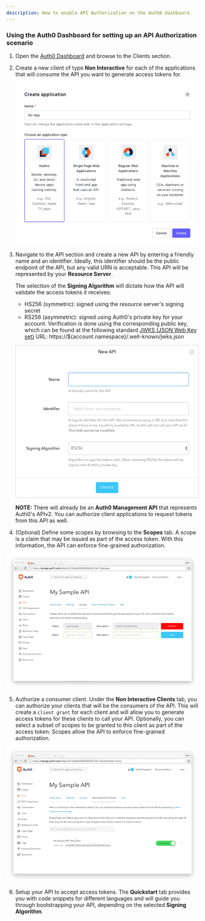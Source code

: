 ```yaml
---
description: How to enable API Authorization on the Auth0 dashboard.
---
```


### Using the Auth0 Dashboard for setting up an API Authorization scenario

1. Open the [Auth0 Dashboard](${manage_url}) and browse to the Clients section.

2. Create a new client of type **Non Interactive** for each of the applications that will consume the API you want to generate access tokens for.

    ![](/media/articles/api-auth/create-client.png)

3. Navigate to the API section and create a new API by entering a friendly name and an identifier. Ideally, this identifier should be the public endpoint of the API, but any valid URN is acceptable. This API will be represented by your **Resource Server**.

    The selection of the **Signing Algorithm** will dictate how the API will validate the access tokens it receives:
    * HS256 (symmetric): signed using the resource server's signing secret
    * RS256 (asymmetric): signed using Auth0's private key for your account. Verification is done using the corresponding public key, which can be found at the following standard [JWKS (JSON Web Key set)](https://self-issued.info/docs/draft-ietf-jose-json-web-key.html) URL: https://${account.namespace}/.well-known/jwks.json

    ![](/media/articles/api-auth/apis-create.png)

    **NOTE:** There will already be an **Auth0 Management API** that represents Auth0's APIv2. You can authorize client applications to request tokens from this API as well.

4. (Optional) Define some scopes by browsing to the **Scopes** tab. A scope is a claim that may be issued as part of the access token. With this information, the API can enforce fine-grained authorization.

  ![](/media/articles/api-auth/apis-scope-tab.png)

5. Authorize a consumer client. Under the **Non Interactive Clients** tab, you can authorize your clients that will be the consumers of the API. This will create a `client grant` for each client and will allow you to generate access tokens for these clients to call your API. Optionally, you can select a subset of scopes to be granted to this client as part of the access token. Scopes allow the API to enforce fine-grained authorization.

  ![](/media/articles/api-auth/apis-authorize-client-tab.png)

6. Setup your API to accept access tokens. The **Quickstart** tab provides you with code snippets for different languages and will guide you through bootstrapping your API, depending on the selected **Signing Algorithm**.
